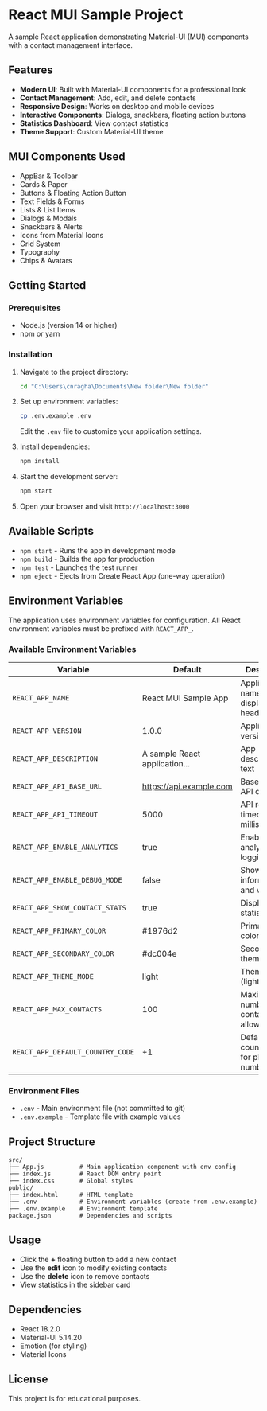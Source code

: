 # React MUI Sample Project

A sample React application demonstrating Material-UI (MUI) components with a contact management interface.

## Features

- **Modern UI**: Built with Material-UI components for a professional look
- **Contact Management**: Add, edit, and delete contacts
- **Responsive Design**: Works on desktop and mobile devices
- **Interactive Components**: Dialogs, snackbars, floating action buttons
- **Statistics Dashboard**: View contact statistics
- **Theme Support**: Custom Material-UI theme

## MUI Components Used

- AppBar & Toolbar
- Cards & Paper
- Buttons & Floating Action Button
- Text Fields & Forms
- Lists & List Items
- Dialogs & Modals
- Snackbars & Alerts
- Icons from Material Icons
- Grid System
- Typography
- Chips & Avatars

## Getting Started

### Prerequisites

- Node.js (version 14 or higher)
- npm or yarn

### Installation

1. Navigate to the project directory:
   ```bash
   cd "C:\Users\cnragha\Documents\New folder\New folder"
   ```

2. Set up environment variables:
   ```bash
   cp .env.example .env
   ```
   Edit the `.env` file to customize your application settings.

3. Install dependencies:
   ```bash
   npm install
   ```

4. Start the development server:
   ```bash
   npm start
   ```

5. Open your browser and visit `http://localhost:3000`

## Available Scripts

- `npm start` - Runs the app in development mode
- `npm build` - Builds the app for production
- `npm test` - Launches the test runner
- `npm eject` - Ejects from Create React App (one-way operation)

## Environment Variables

The application uses environment variables for configuration. All React environment variables must be prefixed with `REACT_APP_`.

### Available Environment Variables

| Variable | Default | Description |
|----------|---------|-------------|
| `REACT_APP_NAME` | React MUI Sample App | Application name displayed in header |
| `REACT_APP_VERSION` | 1.0.0 | Application version |
| `REACT_APP_DESCRIPTION` | A sample React application... | App description text |
| `REACT_APP_API_BASE_URL` | https://api.example.com | Base URL for API calls |
| `REACT_APP_API_TIMEOUT` | 5000 | API request timeout in milliseconds |
| `REACT_APP_ENABLE_ANALYTICS` | true | Enable/disable analytics logging |
| `REACT_APP_ENABLE_DEBUG_MODE` | false | Show debug information and version |
| `REACT_APP_SHOW_CONTACT_STATS` | true | Display statistics card |
| `REACT_APP_PRIMARY_COLOR` | #1976d2 | Primary theme color |
| `REACT_APP_SECONDARY_COLOR` | #dc004e | Secondary theme color |
| `REACT_APP_THEME_MODE` | light | Theme mode (light/dark) |
| `REACT_APP_MAX_CONTACTS` | 100 | Maximum number of contacts allowed |
| `REACT_APP_DEFAULT_COUNTRY_CODE` | +1 | Default country code for phone numbers |

### Environment Files

- `.env` - Main environment file (not committed to git)
- `.env.example` - Template file with example values

## Project Structure

```
src/
├── App.js          # Main application component with env config
├── index.js        # React DOM entry point
├── index.css       # Global styles
public/
├── index.html      # HTML template
├── .env            # Environment variables (create from .env.example)
├── .env.example    # Environment template
package.json        # Dependencies and scripts
```

## Usage

- Click the **+** floating button to add a new contact
- Use the **edit** icon to modify existing contacts
- Use the **delete** icon to remove contacts
- View statistics in the sidebar card

## Dependencies

- React 18.2.0
- Material-UI 5.14.20
- Emotion (for styling)
- Material Icons

## License

This project is for educational purposes.
